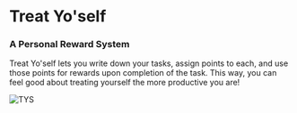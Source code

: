 # Treat Yo'self
### A Personal Reward System

Treat Yo'self lets you write down your tasks, assign points to each, and use those points for rewards upon completion of the task.
This way, you can feel good about treating yourself the more productive you are!

![TYS](http://i.imgur.com/KvlOvcK.gif?1)

